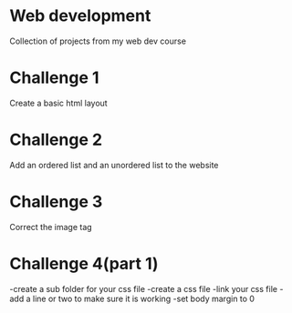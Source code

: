 # Web development
Collection of projects from my web dev course

# Challenge 1
Create a basic html layout

# Challenge 2
Add an ordered list and an unordered list to the website

# Challenge 3 
Correct the image tag

# Challenge 4(part 1) 
-create a sub folder for your css file
-create a css file 
-link your css file
-add a line or two to make sure it is working 
-set body margin to 0
